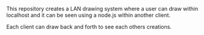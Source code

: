 This repository creates a LAN drawing system where a user can draw within localhost and it can be seen using a node.js within another client.

Each client can draw back and forth to see each others creations.
